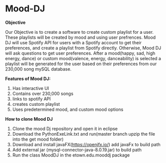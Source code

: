 # Mood-DJ

**Objective**

Our Objective is to create a software to create custom playlist for a user. These playlists will be created by mood and using user prefrences. Mood DJ will use Spotify API for users with a Spotify account to get their preferences, and create a playlist from Spotify directly. Otherwise, Mood DJ will ask questions to get user preferences. After a mood(happy, sad, high energy, dance) or custom mood(valence, energy, danceability) is selected a playlist will be generated for the user based on their preferences from our 230,000 song mySQL database.

**Features of Mood DJ:**

  1. Has interactive UI
  2. Contains over 230,000 songs
  3. links to spotify API
  4. creates custom playlist
  5. Uses predetermined mood, and custom mood options

  **How to clone Mood DJ**
  1. Clone the mood Dj repository and open it in eclipse
  2. Download the PythonExeLink.txt and run(master branch upzip the file into the get mood folder)
  3. Download and install javaFX(https://openjfx.io/) add javaFx to build path
  4. Add external jar (mysql-connector-java-8.0.19.jar) to build path
  5. Run the class MoodDJ in the etown.edu.mooddj package
